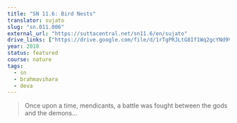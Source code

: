```yaml
---
title: "SN 11.6: Bird Nests"
translator: sujato
slug: "sn.011.006"
external_url: "https://suttacentral.net/sn11.6/en/sujato"
drive_links: ["https://drive.google.com/file/d/1rTgPRJLtG8If1Wq2gcYNd9Vj036tQMJJ/view?usp=drivesdk"]
year: 2018
status: featured
course: nature
tags:
  - sn
  - brahmavihara
  - deva
---
```


> Once upon a time, mendicants, a battle was fought between the gods and the demons...